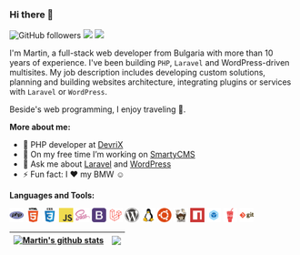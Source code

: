 ### Hi there 👋

![GitHub followers](https://img.shields.io/github/followers/mnestorov?label=Follow&style=social)
![](https://visitor-badge.glitch.me/badge?page_id=mnestorov.mnestorov)
<a href="https://www.linkedin.com/in/mnestorov/"><img height="20" src="https://img.shields.io/badge/LinkedIn-0077B5?style=border-radius:5px&logo=linkedin&logoColor=white"></a>

I'm Martin, а full-stack web developer from Bulgaria with more than 10 years of experience. I've been building `PHP`, `Laravel` and WordPress-driven multisites. My job description includes developing custom solutions, planning and building websites architecture, integrating plugins or services with `Laravel` or `WordPress`.

Beside's web programming, I enjoy traveling 🚀.

**More about me:**

- 💼 PHP developer at [DevriX](http://devrix.com/)
- 🔭 On my free time I’m working on [SmartyCMS](https://github.com/smartystudio/smartycms)
- 💬 Ask me about [Laravel](https://laravel.com/) and [WordPress](https://wordpress.org/)
- ⚡ Fun fact: I ❤️ my BMW ☺️

**Languages and Tools:**  

<code><img height="25" src="https://raw.githubusercontent.com/github/explore/80688e429a7d4ef2fca1e82350fe8e3517d3494d/topics/php/php.png"></code>
<code><img height="25" src="https://raw.githubusercontent.com/github/explore/80688e429a7d4ef2fca1e82350fe8e3517d3494d/topics/html/html.png"></code>
<code><img height="25" src="https://raw.githubusercontent.com/github/explore/80688e429a7d4ef2fca1e82350fe8e3517d3494d/topics/css/css.png"></code>
<code><img height="25" src="https://raw.githubusercontent.com/github/explore/80688e429a7d4ef2fca1e82350fe8e3517d3494d/topics/javascript/javascript.png"></code>
<code><img height="25" src="https://raw.githubusercontent.com/github/explore/80688e429a7d4ef2fca1e82350fe8e3517d3494d/topics/sass/sass.png"></code>
<code><img height="25" src="https://raw.githubusercontent.com/github/explore/80688e429a7d4ef2fca1e82350fe8e3517d3494d/topics/bootstrap/bootstrap.png"></code>
<code><img height="25" src="https://raw.githubusercontent.com/github/explore/80688e429a7d4ef2fca1e82350fe8e3517d3494d/topics/laravel/laravel.png"></code>
<code><img height="25" src="https://raw.githubusercontent.com/github/explore/80688e429a7d4ef2fca1e82350fe8e3517d3494d/topics/wordpress/wordpress.png"></code>
<code><img height="25" src="https://raw.githubusercontent.com/github/explore/80688e429a7d4ef2fca1e82350fe8e3517d3494d/topics/linux/linux.png"></code>
<code><img height="25" src="https://raw.githubusercontent.com/github/explore/80688e429a7d4ef2fca1e82350fe8e3517d3494d/topics/ubuntu/ubuntu.png"></code>
<code><img height="25" src="https://raw.githubusercontent.com/github/explore/80688e429a7d4ef2fca1e82350fe8e3517d3494d/topics/composer/composer.png"></code>
<code><img height="25" src="https://raw.githubusercontent.com/github/explore/80688e429a7d4ef2fca1e82350fe8e3517d3494d/topics/npm/npm.png"></code>
<code><img height="25" src="https://raw.githubusercontent.com/github/explore/80688e429a7d4ef2fca1e82350fe8e3517d3494d/topics/webpack/webpack.png"></code>
<code><img height="25" src="https://raw.githubusercontent.com/github/explore/80688e429a7d4ef2fca1e82350fe8e3517d3494d/topics/gulp/gulp.png"></code>
<code><img height="25" src="https://raw.githubusercontent.com/github/explore/80688e429a7d4ef2fca1e82350fe8e3517d3494d/topics/git/git.png"></code>

| <a href="https://github.com/mnestorov/github-readme-stats"><img align="center" src="https://github-readme-stats.vercel.app/api?username=mnestorov&show_icons=true&include_all_commits=true&hide_border=true" alt="Martin's github stats" /></a> | <a href="https://github.com/mnestorov/github-readme-stats"><img align="center" src="https://github-readme-stats.vercel.app/api/top-langs/?username=mnestorov&layout=compact&hide_border=true" /></a> |
| ------------- | ------------- |

<!--
- 🌱 I’m currently learning ...
- 👯 I’m looking to collaborate on ...
- 🤔 I’m looking for help with ...
- 📫 How to reach me: ...
- 😄 Pronouns: ...
-->
